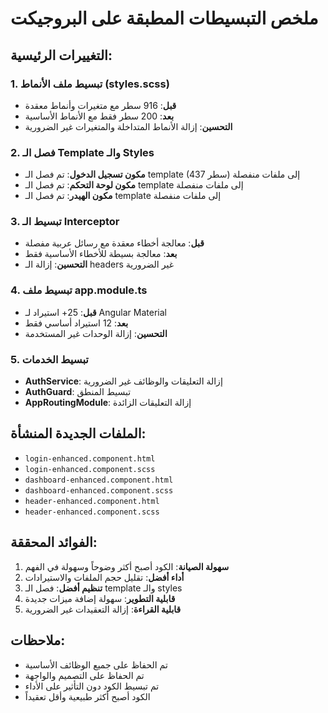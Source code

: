 # ملخص التبسيطات المطبقة على البروجيكت

## التغييرات الرئيسية:

### 1. تبسيط ملف الأنماط (styles.scss)
- **قبل**: 916 سطر مع متغيرات وأنماط معقدة
- **بعد**: 200 سطر فقط مع الأنماط الأساسية
- **التحسين**: إزالة الأنماط المتداخلة والمتغيرات غير الضرورية

### 2. فصل الـ Template والـ Styles
- **مكون تسجيل الدخول**: تم فصل الـ template (437 سطر) إلى ملفات منفصلة
- **مكون لوحة التحكم**: تم فصل الـ template إلى ملفات منفصلة  
- **مكون الهيدر**: تم فصل الـ template إلى ملفات منفصلة

### 3. تبسيط الـ Interceptor
- **قبل**: معالجة أخطاء معقدة مع رسائل عربية مفصلة
- **بعد**: معالجة بسيطة للأخطاء الأساسية فقط
- **التحسين**: إزالة الـ headers غير الضرورية

### 4. تبسيط ملف app.module.ts
- **قبل**: 25+ استيراد لـ Angular Material
- **بعد**: 12 استيراد أساسي فقط
- **التحسين**: إزالة الوحدات غير المستخدمة

### 5. تبسيط الخدمات
- **AuthService**: إزالة التعليقات والوظائف غير الضرورية
- **AuthGuard**: تبسيط المنطق
- **AppRoutingModule**: إزالة التعليقات الزائدة

## الملفات الجديدة المنشأة:
- `login-enhanced.component.html`
- `login-enhanced.component.scss`
- `dashboard-enhanced.component.html`
- `dashboard-enhanced.component.scss`
- `header-enhanced.component.html`
- `header-enhanced.component.scss`

## الفوائد المحققة:
1. **سهولة الصيانة**: الكود أصبح أكثر وضوحاً وسهولة في الفهم
2. **أداء أفضل**: تقليل حجم الملفات والاستيرادات
3. **تنظيم أفضل**: فصل الـ template والـ styles
4. **قابلية التطوير**: سهولة إضافة ميزات جديدة
5. **قابلية القراءة**: إزالة التعقيدات غير الضرورية

## ملاحظات:
- تم الحفاظ على جميع الوظائف الأساسية
- تم الحفاظ على التصميم والواجهة
- تم تبسيط الكود دون التأثير على الأداء
- الكود أصبح أكثر طبيعية وأقل تعقيداً
